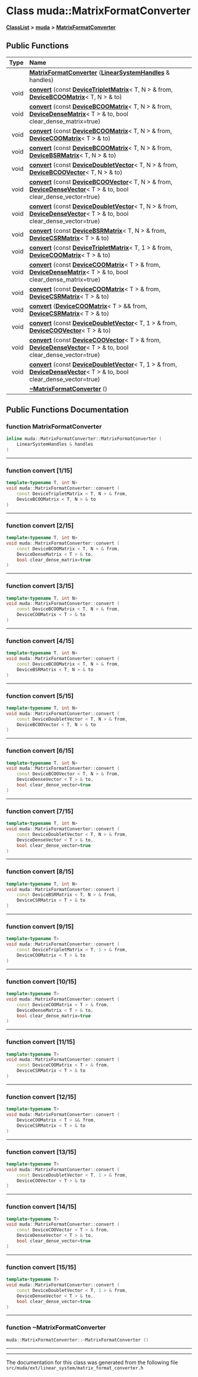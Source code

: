 

# Class muda::MatrixFormatConverter



[**ClassList**](annotated.md) **>** [**muda**](namespacemuda.md) **>** [**MatrixFormatConverter**](classmuda_1_1_matrix_format_converter.md)










































## Public Functions

| Type | Name |
| ---: | :--- |
|   | [**MatrixFormatConverter**](#function-matrixformatconverter) ([**LinearSystemHandles**](classmuda_1_1_linear_system_handles.md) & handles) <br> |
|  void | [**convert**](#function-convert-115) (const [**DeviceTripletMatrix**](classmuda_1_1_device_triplet_matrix.md)&lt; T, N &gt; & from, [**DeviceBCOOMatrix**](classmuda_1_1_device_b_c_o_o_matrix.md)&lt; T, N &gt; & to) <br> |
|  void | [**convert**](#function-convert-215) (const [**DeviceBCOOMatrix**](classmuda_1_1_device_b_c_o_o_matrix.md)&lt; T, N &gt; & from, [**DeviceDenseMatrix**](classmuda_1_1_device_dense_matrix.md)&lt; T &gt; & to, bool clear\_dense\_matrix=true) <br> |
|  void | [**convert**](#function-convert-315) (const [**DeviceBCOOMatrix**](classmuda_1_1_device_b_c_o_o_matrix.md)&lt; T, N &gt; & from, [**DeviceCOOMatrix**](classmuda_1_1_device_b_c_o_o_matrix.md)&lt; T &gt; & to) <br> |
|  void | [**convert**](#function-convert-415) (const [**DeviceBCOOMatrix**](classmuda_1_1_device_b_c_o_o_matrix.md)&lt; T, N &gt; & from, [**DeviceBSRMatrix**](classmuda_1_1_device_b_s_r_matrix.md)&lt; T, N &gt; & to) <br> |
|  void | [**convert**](#function-convert-515) (const [**DeviceDoubletVector**](classmuda_1_1_device_doublet_vector.md)&lt; T, N &gt; & from, [**DeviceBCOOVector**](classmuda_1_1_device_b_c_o_o_vector.md)&lt; T, N &gt; & to) <br> |
|  void | [**convert**](#function-convert-615) (const [**DeviceBCOOVector**](classmuda_1_1_device_b_c_o_o_vector.md)&lt; T, N &gt; & from, [**DeviceDenseVector**](classmuda_1_1_device_dense_vector.md)&lt; T &gt; & to, bool clear\_dense\_vector=true) <br> |
|  void | [**convert**](#function-convert-715) (const [**DeviceDoubletVector**](classmuda_1_1_device_doublet_vector.md)&lt; T, N &gt; & from, [**DeviceDenseVector**](classmuda_1_1_device_dense_vector.md)&lt; T &gt; & to, bool clear\_dense\_vector=true) <br> |
|  void | [**convert**](#function-convert-815) (const [**DeviceBSRMatrix**](classmuda_1_1_device_b_s_r_matrix.md)&lt; T, N &gt; & from, [**DeviceCSRMatrix**](classmuda_1_1_device_b_s_r_matrix.md)&lt; T &gt; & to) <br> |
|  void | [**convert**](#function-convert-915) (const [**DeviceTripletMatrix**](classmuda_1_1_device_triplet_matrix.md)&lt; T, 1 &gt; & from, [**DeviceCOOMatrix**](classmuda_1_1_device_b_c_o_o_matrix.md)&lt; T &gt; & to) <br> |
|  void | [**convert**](#function-convert-1015) (const [**DeviceCOOMatrix**](classmuda_1_1_device_b_c_o_o_matrix.md)&lt; T &gt; & from, [**DeviceDenseMatrix**](classmuda_1_1_device_dense_matrix.md)&lt; T &gt; & to, bool clear\_dense\_matrix=true) <br> |
|  void | [**convert**](#function-convert-1115) (const [**DeviceCOOMatrix**](classmuda_1_1_device_b_c_o_o_matrix.md)&lt; T &gt; & from, [**DeviceCSRMatrix**](classmuda_1_1_device_b_s_r_matrix.md)&lt; T &gt; & to) <br> |
|  void | [**convert**](#function-convert-1215) ([**DeviceCOOMatrix**](classmuda_1_1_device_b_c_o_o_matrix.md)&lt; T &gt; && from, [**DeviceCSRMatrix**](classmuda_1_1_device_b_s_r_matrix.md)&lt; T &gt; & to) <br> |
|  void | [**convert**](#function-convert-1315) (const [**DeviceDoubletVector**](classmuda_1_1_device_doublet_vector.md)&lt; T, 1 &gt; & from, [**DeviceCOOVector**](classmuda_1_1_device_b_c_o_o_vector.md)&lt; T &gt; & to) <br> |
|  void | [**convert**](#function-convert-1415) (const [**DeviceCOOVector**](classmuda_1_1_device_b_c_o_o_vector.md)&lt; T &gt; & from, [**DeviceDenseVector**](classmuda_1_1_device_dense_vector.md)&lt; T &gt; & to, bool clear\_dense\_vector=true) <br> |
|  void | [**convert**](#function-convert-1515) (const [**DeviceDoubletVector**](classmuda_1_1_device_doublet_vector.md)&lt; T, 1 &gt; & from, [**DeviceDenseVector**](classmuda_1_1_device_dense_vector.md)&lt; T &gt; & to, bool clear\_dense\_vector=true) <br> |
|   | [**~MatrixFormatConverter**](#function-matrixformatconverter) () <br> |




























## Public Functions Documentation




### function MatrixFormatConverter 

```C++
inline muda::MatrixFormatConverter::MatrixFormatConverter (
    LinearSystemHandles & handles
) 
```




<hr>



### function convert [1/15]

```C++
template<typename T, int N>
void muda::MatrixFormatConverter::convert (
    const DeviceTripletMatrix < T, N > & from,
    DeviceBCOOMatrix < T, N > & to
) 
```




<hr>



### function convert [2/15]

```C++
template<typename T, int N>
void muda::MatrixFormatConverter::convert (
    const DeviceBCOOMatrix < T, N > & from,
    DeviceDenseMatrix < T > & to,
    bool clear_dense_matrix=true
) 
```




<hr>



### function convert [3/15]

```C++
template<typename T, int N>
void muda::MatrixFormatConverter::convert (
    const DeviceBCOOMatrix < T, N > & from,
    DeviceCOOMatrix < T > & to
) 
```




<hr>



### function convert [4/15]

```C++
template<typename T, int N>
void muda::MatrixFormatConverter::convert (
    const DeviceBCOOMatrix < T, N > & from,
    DeviceBSRMatrix < T, N > & to
) 
```




<hr>



### function convert [5/15]

```C++
template<typename T, int N>
void muda::MatrixFormatConverter::convert (
    const DeviceDoubletVector < T, N > & from,
    DeviceBCOOVector < T, N > & to
) 
```




<hr>



### function convert [6/15]

```C++
template<typename T, int N>
void muda::MatrixFormatConverter::convert (
    const DeviceBCOOVector < T, N > & from,
    DeviceDenseVector < T > & to,
    bool clear_dense_vector=true
) 
```




<hr>



### function convert [7/15]

```C++
template<typename T, int N>
void muda::MatrixFormatConverter::convert (
    const DeviceDoubletVector < T, N > & from,
    DeviceDenseVector < T > & to,
    bool clear_dense_vector=true
) 
```




<hr>



### function convert [8/15]

```C++
template<typename T, int N>
void muda::MatrixFormatConverter::convert (
    const DeviceBSRMatrix < T, N > & from,
    DeviceCSRMatrix < T > & to
) 
```




<hr>



### function convert [9/15]

```C++
template<typename T>
void muda::MatrixFormatConverter::convert (
    const DeviceTripletMatrix < T, 1 > & from,
    DeviceCOOMatrix < T > & to
) 
```




<hr>



### function convert [10/15]

```C++
template<typename T>
void muda::MatrixFormatConverter::convert (
    const DeviceCOOMatrix < T > & from,
    DeviceDenseMatrix < T > & to,
    bool clear_dense_matrix=true
) 
```




<hr>



### function convert [11/15]

```C++
template<typename T>
void muda::MatrixFormatConverter::convert (
    const DeviceCOOMatrix < T > & from,
    DeviceCSRMatrix < T > & to
) 
```




<hr>



### function convert [12/15]

```C++
template<typename T>
void muda::MatrixFormatConverter::convert (
    DeviceCOOMatrix < T > && from,
    DeviceCSRMatrix < T > & to
) 
```




<hr>



### function convert [13/15]

```C++
template<typename T>
void muda::MatrixFormatConverter::convert (
    const DeviceDoubletVector < T, 1 > & from,
    DeviceCOOVector < T > & to
) 
```




<hr>



### function convert [14/15]

```C++
template<typename T>
void muda::MatrixFormatConverter::convert (
    const DeviceCOOVector < T > & from,
    DeviceDenseVector < T > & to,
    bool clear_dense_vector=true
) 
```




<hr>



### function convert [15/15]

```C++
template<typename T>
void muda::MatrixFormatConverter::convert (
    const DeviceDoubletVector < T, 1 > & from,
    DeviceDenseVector < T > & to,
    bool clear_dense_vector=true
) 
```




<hr>



### function ~MatrixFormatConverter 

```C++
muda::MatrixFormatConverter::~MatrixFormatConverter () 
```




<hr>

------------------------------
The documentation for this class was generated from the following file `src/muda/ext/linear_system/matrix_format_converter.h`

